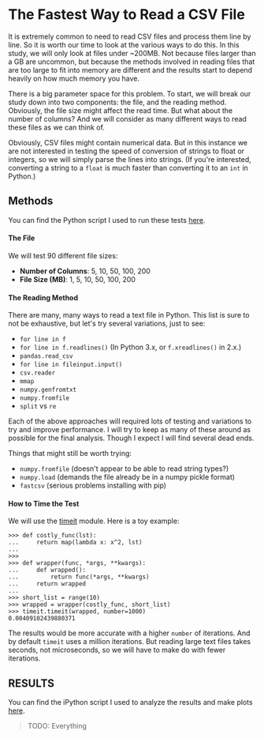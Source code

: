 # The Fastest Way to Read a CSV File

It is extremely common to need to read CSV files and process them line by line. So it is worth our time to look at the various ways to do this. In this study, we will only look at files under ~200MB. Not because files larger than a GB are uncommon, but because the methods involved in reading files that are too large to fit into memory are different and the results start to depend heavily on how much memory you have.

There is a big parameter space for this problem. To start, we will break our study down into two components: the file, and the reading method. Obviously, the file size might affect the read time. But what about the number of columns? And we will consider as many different ways to read these files as we can think of.

Obviously, CSV files might contain numerical data. But in this instance we are not interested in testing the speed of conversion of strings to float or integers, so we will simply parse the lines into strings. (If you're interested, converting a string to a `float` is much faster than converting it to an `int` in Python.)

## Methods

You can find the Python script I used to run these tests [here](read_csv_test.py).

#### The File

We will test 90 different file sizes:

* **Number of Columns**: 5, 10, 50, 100, 200
* **File Size (MB)**: 1, 5, 10, 50, 100, 200

#### The Reading Method

There are many, many ways to read a text file in Python. This list is sure to not be exhaustive, but let's try several variations, just to see:

* `for line in f`
* `for line in f.readlines()` (In Python 3.x, or  `f.xreadlines()` in 2.x.)
* `pandas.read_csv`
* `for line in fileinput.input()`
* `csv.reader`
* `mmap`
* `numpy.genfromtxt`
* `numpy.fromfile`
* `split` vs `re`

Each of the above approaches will required lots of testing and variations to try and improve performance. I will try to keep as many of these around as possible for the final analysis. Though I expect I will find several dead ends.

Things that might still be worth trying:

* `numpy.fromfile` (doesn't appear to be able to read string types?)
* `numpy.load` (demands the file already be in a numpy pickle format)
* `fastcsv` (serious problems installing with pip)

#### How to Time the Test

We will use the [timeit](https://docs.python.org/2/library/timeit.html) module. Here is a toy example:

    >>> def costly_func(lst):
    ...     return map(lambda x: x^2, lst)
    ...
    >>>
    >>> def wrapper(func, *args, **kwargs):
    ...     def wrapped():
    ...         return func(*args, **kwargs)
    ...     return wrapped
    ...
    >>> short_list = range(10)
    >>> wrapped = wrapper(costly_func, short_list)
    >>> timeit.timeit(wrapped, number=1000)
    0.00409102439880371

The results would be more accurate with a higher `number` of iterations. And by default `timeit` uses a million iterations. But reading large text files takes seconds, not microseconds, so we will have to make do with fewer iterations.

## RESULTS

You can find the iPython script I used to analyze the results and make plots [here](read_csv_timing_analysis.ipynb).

> TODO: Everything
